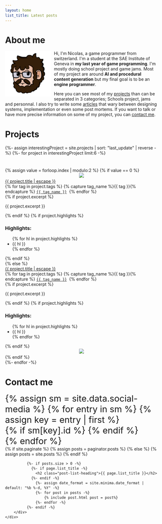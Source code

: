```yaml
---
layout: home
list_title: Latest posts
---
```

<div class="container">
	<div class="row">
		<div class="col-sm-12 col-md-8">
			<div class="row">
				<div class="col-sm-12">
					<h1>About me</h1>
					<img src="assets/images/Nico.png" align="left" style="width: 30%; margin-right: 10px;">
					<p>Hi, I'm Nicolas, a game programmer from switzerland. I'm a student at the SAE Institute of Geneva in <b>my last year of game programming</b>. I'm mostly doing school project and game jams. Most of my project are around <b>AI and procedural content generation</b> but my final goal is to be an <b>engine programmer</b>. </p>
					<p>Here you can see most of my <a href="projects.html">projects</a> than can be separated in 3 categories; Schools project, jams and personnal. I also try to write some <a href="blog.html">articles</a> that wary between designing systems, implementation or even some post mortems. If you want to talk or have more precise information on some of my project, you can <a href="contact_me.html">contact me</a>.</p>
				</div>
			</div>
			<h1 style="margin-top: 40px;">Projects</h1>
			{%- assign interestingProject = site.projects | sort: "last_update" | reverse -%}
			{%- for project in interestingProject limit:6 -%}
			<div class="row" style="margin-top: 40px;">
			{% assign value = forloop.index | modulo:2 %}
			{% if value == 0 %}
			<div class="col-sm-12 col-md-5" style="padding-left: 0px; display: flex; justify-content: center; align-items: center;">
				<a href="{{ project.url | relative_url }}">
					<img src="/assets/images/{{project.thumbnail}}">
				</a>
			</div>
			<div class="col-sm-12 col-md-7" style="padding-left: 0px;">
				<a class="post-link" href="{{ project.url | relative_url }}">{{ project.title | escape }}</a>
				<div class="post-meta">
					{% for tag in project.tags %}
					{% capture tag_name %}{{ tag }}{% endcapture %}
						<a href="/tag/{{ tag_name }}"><code><span style="white-space: nowrap">{{ tag_name }}</span></code></a>&nbsp;
					{% endfor %}
				</div>
				{% if project.excerpt %}
					<p>{{ project.excerpt }}</p>
				{% endif %}
				{% if project.highlights %}
				<h3>Highlights:</h3>
				<ul>
				{% for hl in project.highlights %}
					<li>{{ hl }}</li>
				{% endfor %}
				</ul>
				{% endif %}
			</div>
			{% else %}
			<div class="col-sm-12 col-md-7" style="padding-left: 0px;">
				<a class="post-link" href="{{ project.url | relative_url }}">{{ project.title | escape }}</a>
				<div class="post-meta">
					{% for tag in project.tags %}
					{% capture tag_name %}{{ tag }}{% endcapture %}
						<a href="/tag/{{ tag_name }}"><code><span style="white-space: nowrap">{{ tag_name }}</span></code></a>&nbsp;
					{% endfor %}
				</div>
				{% if project.excerpt %}
					<p>{{ project.excerpt }}</p>
				{% endif %}
				{% if project.highlights %}
				<h3>Highlights:</h3>
				<ul>
				{% for hl in project.highlights %}
					<li>{{ hl }}</li>
				{% endfor %}
				</ul>
				{% endif %}
			</div>
			<div class="col-sm-12 col-md-5" style="padding-left: 0px; display: flex; justify-content: center; align-items: center;">
				<a href="{{ project.url | relative_url }}">
					<img src="/assets/images/{{project.thumbnail}}">
				</a>
			</div>
			{% endif %}
			</div>
			{%- endfor -%}
			<h1 style="margin-top: 40px;">Contact me</h1>
			<div class="row" style="font-size: 3vw">
				{% assign sm = site.data.social-media %}
				{% for entry in sm %}
			        {% assign key = entry | first %}
			        <div class="col-sm-3 col-md-3">
			        {% if sm[key].id %}
			            <a href="{{ sm[key].href }}{{ sm[key].id }}" title="{{ sm[key].title }}" target="_blank"><i class="{{ sm[key].fa-icon }} fa-3x" style="color: {{ sm[key].color }}"></i></a>
			        {% endif %}
			    	</div>
			    {% endfor %}
			</div>
		</div>
		<div class="col-sm-12 col-md-4">
			{% if site.paginate %}
				{% assign posts = paginator.posts %}
			  {% else %}
				{% assign posts = site.posts %}
			  {% endif %}


			  {%- if posts.size > 0 -%}
				{%- if page.list_title -%}
				  <h2 class="post-list-heading">{{ page.list_title }}</h2>
				{%- endif -%}
				  {%- assign date_format = site.minima.date_format | default: "%b %-d, %Y" -%}
				  {%- for post in posts -%}
					  {% include post.html post = post%}
				  {%- endfor -%}
			  {%- endif -%}
		</div>
	</div>
</div>